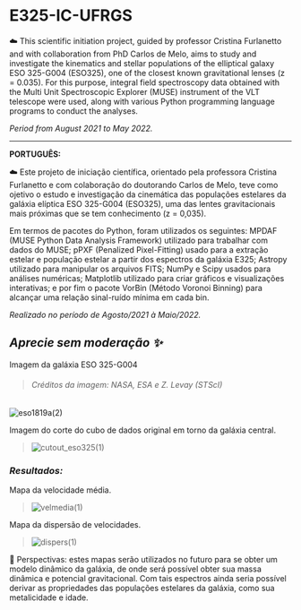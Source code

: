 # E325-IC-UFRGS
:cloud:  This scientific initiation project, guided by professor Cristina Furlanetto and with collaboration from PhD Carlos de Melo, aims to study and investigate the kinematics and stellar populations of the elliptical galaxy ESO 325-G004 (ESO325), one of the closest known gravitational lenses (z = 0.035). For this purpose, integral field spectroscopy data obtained with the Multi Unit Spectroscopic Explorer (MUSE) instrument of the VLT telescope were used, along with various Python programming language programs to conduct the analyses.

*Period from August 2021 to May 2022.*

-----------------------------------------------------------------------------------------------------------------------------------------------------
**PORTUGUÊS:**

:cloud:  Este projeto de iniciação científica, orientado pela professora Cristina Furlanetto e com colaboração do doutorando Carlos de Melo, teve como ojetivo o estudo e investigação da cinemática das populações estelares da galáxia elíptica ESO 325-G004 (ESO325), uma das lentes gravitacionais mais próximas que se tem conhecimento (z = 0,035).

Em termos de pacotes do Python, foram utilizados os seguintes: MPDAF (MUSE Python Data Analysis Framework) utilizado para trabalhar com dados do MUSE; pPXF (Penalized Pixel-Fitting) usado para a extração estelar e população estelar a partir dos espectros da galáxia E325; Astropy utilizado para manipular os arquivos FITS; NumPy e Scipy usados para análises numéricas; Matplotlib utilizado para criar gráficos e visualizações interativas; e por fim o pacote VorBin (Método Voronoi Binning) para alcançar uma relação sinal-ruído mínima em cada bin.

*Realizado no período de Agosto/2021 à Maio/2022.*

## ***Aprecie sem moderação :sparkles:***


Imagem da galáxia ESO 325-G004
> ###### Créditos da imagem: NASA, ESA e Z. Levay (STScI)
![eso1819a(2)](https://github.com/astronicmn/E325-IC-UFRGS/assets/95356395/73b30032-e4f9-4d54-a405-f27d2342a19f)


Imagem do corte do cubo de dados original em torno da galáxia central.
> ![cutout_eso325(1)](https://github.com/astronicmn/E325-IC-UFRGS/assets/95356395/2917df5e-d4ae-4cb5-901e-892168d19a2e)

### *Resultados:*

Mapa da velocidade média.
> ![velmedia(1)](https://github.com/astronicmn/E325-IC-UFRGS/assets/95356395/a0766235-fbeb-4df9-ad83-5661445a2656)

 Mapa da dispersão de velocidades.
> ![dispers(1)](https://github.com/astronicmn/E325-IC-UFRGS/assets/95356395/df2019a5-2d8d-471e-a6ec-b6ea049bbbf8)

:milky_way: Perspectivas: estes mapas serão utilizados no futuro para se obter um modelo dinâmico da galáxia,
de onde será possível obter sua massa dinâmica e potencial gravitacional. Com tais
espectros ainda seria possível derivar as propriedades das populações estelares da
galáxia, como sua metalicidade e idade. 










